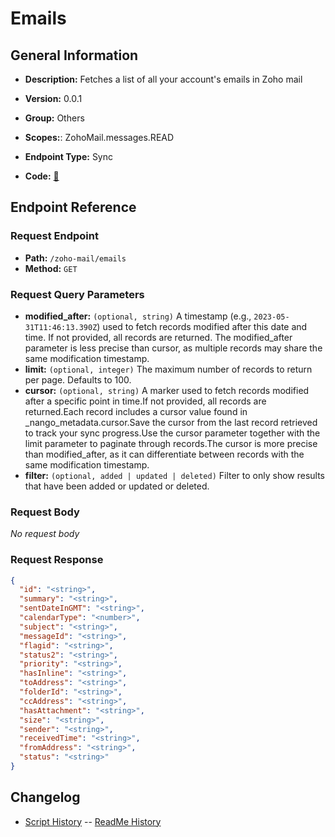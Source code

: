 # Emails

## General Information

- **Description:** Fetches a list of all your account's emails in Zoho mail

- **Version:** 0.0.1
- **Group:** Others
- **Scopes:**: ZohoMail.messages.READ
- **Endpoint Type:** Sync
- **Code:** [🔗](https://github.com/NangoHQ/integration-templates/tree/main/integrations/zoho-mail/syncs/emails.ts)

## Endpoint Reference

### Request Endpoint

- **Path:** `/zoho-mail/emails`
- **Method:** `GET`

### Request Query Parameters

- **modified_after:** `(optional, string)` A timestamp (e.g., `2023-05-31T11:46:13.390Z`) used to fetch records modified after this date and time. If not provided, all records are returned. The modified_after parameter is less precise than cursor, as multiple records may share the same modification timestamp.
- **limit:** `(optional, integer)` The maximum number of records to return per page. Defaults to 100.
- **cursor:** `(optional, string)` A marker used to fetch records modified after a specific point in time.If not provided, all records are returned.Each record includes a cursor value found in _nango_metadata.cursor.Save the cursor from the last record retrieved to track your sync progress.Use the cursor parameter together with the limit parameter to paginate through records.The cursor is more precise than modified_after, as it can differentiate between records with the same modification timestamp.
- **filter:** `(optional, added | updated | deleted)` Filter to only show results that have been added or updated or deleted.

### Request Body

_No request body_

### Request Response

```json
{
  "id": "<string>",
  "summary": "<string>",
  "sentDateInGMT": "<string>",
  "calendarType": "<number>",
  "subject": "<string>",
  "messageId": "<string>",
  "flagid": "<string>",
  "status2": "<string>",
  "priority": "<string>",
  "hasInline": "<string>",
  "toAddress": "<string>",
  "folderId": "<string>",
  "ccAddress": "<string>",
  "hasAttachment": "<string>",
  "size": "<string>",
  "sender": "<string>",
  "receivedTime": "<string>",
  "fromAddress": "<string>",
  "status": "<string>"
}
```

## Changelog

- [Script History](https://github.com/NangoHQ/integration-templates/commits/main/integrations/zoho-mail/syncs/emails.ts)
-- [ReadMe History](https://github.com/NangoHQ/integration-templates/commits/main/integrations/zoho-mail/syncs/emails.md)
